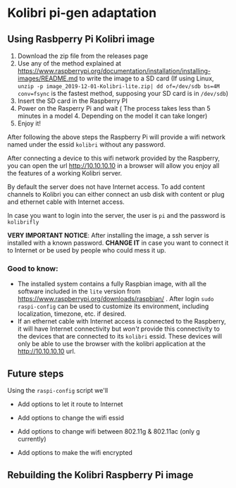 # Kolibri pi-gen adaptation



## Using Rasbperry Pi Kolibri image

1. Download the zip file from the releases page
2. Use any of the method explained at https://www.raspberrypi.org/documentation/installation/installing-images/README.md to write the image to a SD card (If using Linux, `unzip -p image_2019-12-01-Kolibri-lite.zip| dd of=/dev/sdb bs=4M conv=fsync` is the fastest method, supposing your SD card is in `/dev/sdb`)
3. Insert the SD card in the Raspberry PI
4. Power on the Rasperry Pi and wait ( The process takes less than 5 minutes in a model 4. Depending on the model it can take longer)
5. Enjoy it!



After following the above steps the Raspberry Pi will provide a wifi network named under the essid `kolibri` without any password.

After connecting a device to this wifi network provided by the Raspberry, you can open the url http://10.10.10.10 in a browser will allow you enjoy all the features of a working Kolibri server.

By default the server does not have Internet access. To add content channels to Kolibri you can either connect an usb disk with content or plug and ethernet cable with Internet access.

In case you want to login into the server, the user is `pi` and the password is `kolibrifly`

**VERY IMPORTANT NOTICE**: After installing the image, a ssh server is installed with a known password. **CHANGE IT** in case you want to connect it to Internet or be used by people who could mess it up.


### Good to know:
- The installed system contains a fully Raspbian image, with all the software included in the `lite` version from https://www.raspberrypi.org/downloads/raspbian/ . After login `sudo raspi-config` can be used to customize its environment, including localization, timezone, etc. if desired.
- If an ethernet cable with Internet access is connected to the Raspberry, it will have Internet connectivity but *won't* provide this connectivity to the devices that are connected to its `kolibri` essid. These devices will only be able to use the browser with the kolibri application at the http://10.10.10.10 url.



## Future steps

Using the `raspi-config` script we'll

- Add options to let it route to Internet

- Add options to change the wifi essid

- Add options to change wifi between 802.11g & 802.11ac (only g currently)

- Add options to make the wifi encrypted



## Rebuilding the Kolibri Raspberry Pi image
